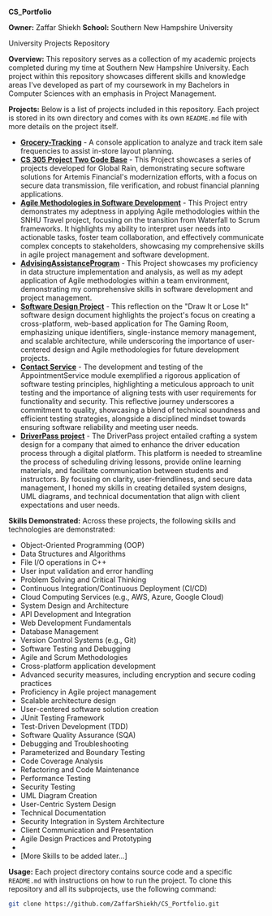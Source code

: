 **CS_Portfolio**

**Owner:** Zaffar Shiekh
**School:** Southern New Hampshire University

University Projects Repository

**Overview:**
This repository serves as a collection of my academic projects completed during my time at Southern New Hampshire University. Each project within this repository showcases different skills and knowledge areas I've developed as part of my coursework in my Bachelors in Computer Sciences with an emphasis in Project Management.

**Projects:**
Below is a list of projects included in this repository. Each project is stored in its own directory and comes with its own `README.md` file with more details on the project itself.

- [**Grocery-Tracking**]([./Grocery-Tracking](https://github.com/zaffarshiekh/CS_Portfolio/tree/21cc9e2f53e6266086344c8fed7634fcd826aa84/Grocery-Tracking%20(VS))) - A console application to analyze and track item sale frequencies to assist in-store layout planning.
- [**CS 305 Project Two Code Base**](https://github.com/zaffarshiekh/CS_Portfolio/tree/ffd6d0069291b5d46eabb673c68208a14164285f/CS%20305%20Project%20Two%20Code%20Base) - This Project showcases a series of projects developed for Global Rain, demonstrating secure software solutions for Artemis Financial's modernization efforts, with a focus on secure data transmission, file verification, and robust financial planning applications.
- [**Agile Methodologies in Software Development**](https://github.com/zaffarshiekh/CS_Portfolio/tree/92dfd90a661bdc872f5cbe59af3616214dd4ce5e/Agile%20Methodologies%20in%20Software%20Development%20%E2%80%93%20SNHU%20Travel%20Project) - This Project entry demonstrates my adeptness in applying Agile methodologies within the SNHU Travel project, focusing on the transition from Waterfall to Scrum frameworks. It highlights my ability to interpret user needs into actionable tasks, foster team collaboration, and effectively communicate complex concepts to stakeholders, showcasing my comprehensive skills in agile project management and software development.
- [**AdvisingAssistanceProgram**](AdvisingAssistanceProgram) - This Project showcases my proficiency in data structure implementation and analysis, as well as my adept application of Agile methodologies within a team environment, demonstrating my comprehensive skills in software development and project management.
- [**Software Design Project**](https://github.com/zaffarshiekh/CS_Portfolio/tree/38f385357d834ee9032a584b247a4144eb933448/Software%20Design%20Project) - This reflection on the "Draw It or Lose It" software design document highlights the project's focus on creating a cross-platform, web-based application for The Gaming Room, emphasizing unique identifiers, single-instance memory management, and scalable architecture, while underscoring the importance of user-centered design and Agile methodologies for future development projects.
- [**Contact Service**](https://github.com/zaffarshiekh/CS_Portfolio/tree/61e4722fa0bb592e47c2c6e463f633f0298b3865/Contact%20Service/ContactService) - The development and testing of the AppointmentService module exemplified a rigorous application of software testing principles, highlighting a meticulous approach to unit testing and the importance of aligning tests with user requirements for functionality and security. This reflective journey underscores a commitment to quality, showcasing a blend of technical soundness and efficient testing strategies, alongside a disciplined mindset towards ensuring software reliability and meeting user needs.
- [**DriverPass project**](https://github.com/zaffarshiekh/CS_Portfolio/tree/290281a525c5b1961cf4ed161751934e88661577/DriverPass%20project) - The DriverPass project entailed crafting a system design for a company that aimed to enhance the driver education process through a digital platform. This platform is needed to streamline the process of scheduling driving lessons, provide online learning materials, and facilitate communication between students and instructors. By focusing on clarity, user-friendliness, and secure data management, I honed my skills in creating detailed system designs, UML diagrams, and technical documentation that align with client expectations and user needs.

[//]: # (New Projects to be added.)

**Skills Demonstrated:**
Across these projects, the following skills and technologies are demonstrated:
-	Object-Oriented Programming (OOP)
-	Data Structures and Algorithms
-	File I/O operations in C++
-	User input validation and error handling
-	Problem Solving and Critical Thinking
-	Continuous Integration/Continuous Deployment (CI/CD)
-	Cloud Computing Services (e.g., AWS, Azure, Google Cloud)
-	System Design and Architecture
-	API Development and Integration
-	Web Development Fundamentals
-	Database Management
-	Version Control Systems (e.g., Git)
-	Software Testing and Debugging
-	Agile and Scrum Methodologies
-	Cross-platform application development
-	Advanced security measures, including encryption and secure coding practices
-	Proficiency in Agile project management
-	Scalable architecture design
-	User-centered software solution creation
-	JUnit Testing Framework
-	Test-Driven Development (TDD)
-	Software Quality Assurance (SQA)
-	Debugging and Troubleshooting
-	Parameterized and Boundary Testing
-	Code Coverage Analysis
-	Refactoring and Code Maintenance
-	Performance Testing
-	Security Testing
-	UML Diagram Creation
-	User-Centric System Design
-	Technical Documentation
-	Security Integration in System Architecture
-	Client Communication and Presentation
-	Agile Design Practices and Prototyping
-	
-	[More Skills to be added later...]

**Usage:**
Each project directory contains source code and a specific `README.md` with instructions on how to run the project. To clone this repository and all its subprojects, use the following command:

```bash
git clone https://github.com/ZaffarShiekh/CS_Portfolio.git
